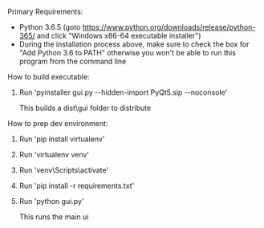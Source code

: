 Primary Requirements:
- Python 3.6.5 (goto https://www.python.org/downloads/release/python-365/ and click "Windows x86-64 executable installer")
- During the installation process above, make sure to check the box for "Add Python 3.6 to PATH" otherwise you won't be able to run this program from the command line


How to build executable:

1. Run 'pyinstaller gui.py --hidden-import PyQt5.sip --noconsole'

   This builds a dist\gui folder to distribute


How to prep dev environment:

1. Run 'pip install virtualenv'

2. Run 'virtualenv venv'

3. Run 'venv\Scripts\activate'

4. Run 'pip install -r requirements.txt'

5. Run 'python gui.py'

   This runs the main ui
